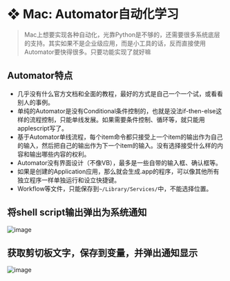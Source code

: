 # ❖ Mac: Automator自动化学习

> Mac上想要实现各种自动化，光靠Python是不够的，还需要很多系统底层的支持。其实如果不是企业级应用，而是小工具的话，反而直接使用Automator要快得很多。只要功能实现了就好嘛

## Automator特点
- 几乎没有什么官方文档和全面的教程，最好的方式是自己一个一个试，或看看别人的事例。
- 单纯的Automator是没有Conditional条件控制的，也就是没法if-then-else这样的流程控制，只能单线发展。如果需要条件控制、循环等，就只能用applescript写了。
- 基于Automator单线流程，每个item命令都只接受上一个item的输出作为自己的输入，然后把自己的输出作为下一个item的输入。没有选择接受什么样的内容和输出哪些内容的权利。
- Automator没有界面设计（不像VB），最多是一些自带的输入框、确认框等。
- 如果是创建的Application应用，那么就会生成.app的程序，可以像其他所有独立程序一样单独运行和设立快捷键。
- Workflow等文件，只能保存到`~/Library/Services/`中，不能选择位置。

## 将shell script输出弹出为系统通知
![image](https://user-images.githubusercontent.com/14041622/36493790-627f613c-176b-11e8-9e24-f917d90eaf01.png)

## 获取剪切板文字，保存到变量，并弹出通知显示
![image](https://user-images.githubusercontent.com/14041622/36493996-d972e444-176b-11e8-96f0-e236b61d202e.png)
